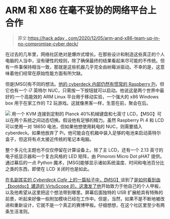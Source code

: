 # ARM 和 X86 在毫不妥协的网络平台上合作

> 原文:[https://hack aday . com/2020/12/05/arm-and-x86-team-up-in-no-compromise-cyber deck/](https://hackaday.com/2020/12/05/arm-and-x86-team-up-in-no-compromise-cyberdeck/)

在过去的几年里，网络社区绝对是爆炸式增长。在那些设计和制造这些真正的个人电脑的人当中，没有硬性的规则，除了确保最终的结果看起来尽可能的不传统。但有一件事保持相当一致，那就是这些机器几乎完全由树莓派驱动。不幸的是，这意味着他们经常在原始性能方面有所欠缺。

但是[MSG]有不同的想法。[他的 cyberdeck 内部仍然有惯常的 Raspberry Pi](https://msglab.co/room/msg-background)，但它也有一个 i7 英特尔 NUC，只需按一下按钮就可以启动。他说这是两个世界中最好的:一个高能效的 ARM Linux 平台用于移动实验，一个强大的 x86 Windows box 用于在家工作的 T2 玩游戏。这就像黑客一样，生意在前，聚会在后。

[![](../Images/06ab4a61666a123c40225e8b6523e025.png)](https://hackaday.com/wp-content/uploads/2020/11/msg_detail.jpg) 用一个 KVM 连接到定制的 Planck 40%机械键盘和七英寸 LCD，【MSG】可以在两个系统之间动态切换。假设他有足够的精力。虽然 Raspberry Pi 4 和 LCD 可以使用一对 18650 电池，但如果他想使用耗电的 NUC，则需要插入 cyberdeck。如果他放弃了 Pi，他可能会在机箱中装入足够的电池来启动英特尔盒子，但这将有点太接近传统的笔记本电脑。

整个多元化主题也不仅仅停留在计算设备上。除了主 LCD，还有一个 2.13 英寸的电子纸显示器和一个复古风格的 LED 矩阵，由 Pimoroni Micro Dot pHAT 提供。通过幕后的一点 Python 魔术，[MSG]能够显示诸如系统温度、时间和电池百分比之类的东西，即使在 LCD 关闭时也是如此。

[在名副其实的 *Cyberdeck Cafe* 上的一篇帖子中，【MSG】](https://cyberdeck.cafe/mix/msg)谈到了[是如何看到由【bootdsc】建造的 VirtuScope 的，这激发了他](https://hackaday.com/2019/09/20/3d-printed-virtuscope-is-a-raspberry-pi-4-cyberdeck-with-a-purpose/)开始致力于他自己的个人甲板，以及他希望从这里把这个想法带到哪里。屏幕后面独特的 USB 扩展舱具有特殊的前景，听起来好像一些附加模块已经在工作中。但是，当然，如果不是不断地被改进和重新设计，它就不是一个真正的赛博甲板。仔细想想，在这个社区里至少有两条生活准则。